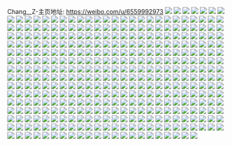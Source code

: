 Chang__Z-主页地址: https://weibo.com/u/6559992973 
![](https://wx4.sinaimg.cn/mw2000/0079X3Qhly1h9dvxrou1nj31z12mqkjm.jpg) 
![](https://wx4.sinaimg.cn/mw2000/0079X3Qhly1h9dvxqwwzvj31qe2b61ky.jpg) 
![](https://wx4.sinaimg.cn/mw2000/0079X3Qhly1h9dvxshf2yj31yb2lrx6p.jpg) 
![](https://wx4.sinaimg.cn/mw2000/0079X3Qhly1h9dvxtiuhoj32c0340hdu.jpg) 
![](https://wx4.sinaimg.cn/mw2000/0079X3Qhly1h9dvxnaf25j32a231fhdt.jpg) 
![](https://wx4.sinaimg.cn/mw2000/0079X3Qhly1h9dvxq29b7j32832ysx6p.jpg) 
![](https://wx4.sinaimg.cn/mw2000/0079X3Qhly1h9dvxpb0q7j31tt2fre82.jpg) 
![](https://wx4.sinaimg.cn/mw2000/0079X3Qhly1h9dvxml17gj31rj2cpu0x.jpg) 
![](https://wx4.sinaimg.cn/mw2000/0079X3Qhly1h9dvxo1o0ej31sc2dsqv5.jpg) 
![](https://wx4.sinaimg.cn/mw2000/0079X3Qhly1h6org7f4zoj323k2srhdt.jpg) 
![](https://wx4.sinaimg.cn/mw2000/0079X3Qhly1h6org9orf1j323h2snkjl.jpg) 
![](https://wx4.sinaimg.cn/mw2000/0079X3Qhly1h6orgaxb8aj31zb2n3u0y.jpg) 
![](https://wx4.sinaimg.cn/mw2000/0079X3Qhly1h6org8h5z0j328v2ztap6.jpg) 
![](https://wx4.sinaimg.cn/mw2000/0079X3Qhly1h6orgbw4i1j31yh2lygw3.jpg) 
![](https://wx4.sinaimg.cn/mw2000/0079X3Qhly1h6orgcs0voj323o2swk89.jpg) 
![](https://wx4.sinaimg.cn/mw2000/0079X3Qhly1h6orge3sltj32282qz4qp.jpg) 
![](https://wx4.sinaimg.cn/mw2000/0079X3Qhly1h6orgg4q72j31sc2ds1kx.jpg) 
![](https://wx4.sinaimg.cn/mw2000/0079X3Qhly1h6orgh2yguj31q72axe39.jpg) 
![](https://wx4.sinaimg.cn/mw2000/0079X3Qhly1h6org62lmdj31qy2bx7wi.jpg) 
![](https://wx4.sinaimg.cn/mw2000/0079X3Qhly1h6orgi5z5wj31sc2dsnpe.jpg) 
![](https://wx4.sinaimg.cn/mw2000/0079X3Qhly1h6orgitsjgj31e41ute81.jpg) 
![](https://wx4.sinaimg.cn/mw2000/0079X3Qhly1h6orgjqqulj31s02dcnju.jpg) 
![](https://wx4.sinaimg.cn/mw2000/0079X3Qhly1h6orgkwxu0j31vg2hyhdu.jpg) 
![](https://wx4.sinaimg.cn/mw2000/0079X3Qhly1h6dzstlin8j323s2t2tvl.jpg) 
![](https://wx4.sinaimg.cn/mw2000/0079X3Qhly1h6dzsqzic1j31pq2abdtr.jpg) 
![](https://wx4.sinaimg.cn/mw2000/0079X3Qhly1h6dzsu6op5j31h41yu47f.jpg) 
![](https://wx4.sinaimg.cn/mw2000/0079X3Qhly1h6dzss8ow2j31dg1txb29.jpg) 
![](https://wx4.sinaimg.cn/mw2000/0079X3Qhly1h6dzsst4m4j31zu2nstft.jpg) 
![](https://wx4.sinaimg.cn/mw2000/0079X3Qhly1h6dzsv4435j33402c0tpx.jpg) 
![](https://wx4.sinaimg.cn/mw2000/0079X3Qhly1h4mpsk6pjwj31pq2aa1ky.jpg) 
![](https://wx4.sinaimg.cn/mw2000/0079X3Qhly1h4mps0dxwbj31pm2a5b2a.jpg) 
![](https://wx4.sinaimg.cn/mw2000/0079X3Qhly1h4mpsoyskwj31uo2gw1ky.jpg) 
![](https://wx4.sinaimg.cn/mw2000/0079X3Qhly1h4mpstqh9aj31w42iunpf.jpg) 
![](https://wx4.sinaimg.cn/mw2000/0079X3Qhly1h4mpt7unqgj324n2u74qr.jpg) 
![](https://wx4.sinaimg.cn/mw2000/0079X3Qhly1h4mptbxjavj314i1i04i3.jpg) 
![](https://wx4.sinaimg.cn/mw2000/0079X3Qhly1h4j20v8flbj31i02001kx.jpg) 
![](https://wx4.sinaimg.cn/mw2000/0079X3Qhly1h4j20vu4slj31b51qu7ox.jpg) 
![](https://wx4.sinaimg.cn/mw2000/0079X3Qhly1h4j20x8la4j31bn1rjqni.jpg) 
![](https://wx4.sinaimg.cn/mw2000/0079X3Qhly1h4j20xmgm1j31i0200khs.jpg) 
![](https://wx4.sinaimg.cn/mw2000/0079X3Qhly1h4j20wfyunj31i02001kx.jpg) 
![](https://wx4.sinaimg.cn/mw2000/0079X3Qhly1h4j20wtpg9j31i0200qtf.jpg) 
![](https://wx4.sinaimg.cn/mw2000/0079X3Qhly1h4id92qpcuj32c03404qq.jpg) 
![](https://wx4.sinaimg.cn/mw2000/0079X3Qhly1h4idb5w97sj33402c0b29.jpg) 
![](https://wx4.sinaimg.cn/mw2000/0079X3Qhly1h4idb8v4syj31sc2dskjl.jpg) 
![](https://wx4.sinaimg.cn/mw2000/0079X3Qhly1h4bdwkkuftj316i1ko1kx.jpg) 
![](https://wx4.sinaimg.cn/mw2000/0079X3Qhly1h4bdw8y04sj31fn1wv7wh.jpg) 
![](https://wx4.sinaimg.cn/mw2000/0079X3Qhly1h4bdwhp18sj31ce1sje81.jpg) 
![](https://wx4.sinaimg.cn/mw2000/0079X3Qhly1h4bdweockkj31da1tq7wh.jpg) 
![](https://wx4.sinaimg.cn/mw2000/0079X3Qhly1h4bdwjcjqkj31d01tce81.jpg) 
![](https://wx4.sinaimg.cn/mw2000/0079X3Qhly1h4bdwr911aj318d1n5hd6.jpg) 
![](https://wx4.sinaimg.cn/mw2000/0079X3Qhly1h4bdwnsrloj31kw23r1ky.jpg) 
![](https://wx4.sinaimg.cn/mw2000/0079X3Qhly1h4bdwpni56j31j421he81.jpg) 
![](https://wx4.sinaimg.cn/mw2000/0079X3Qhly1h4bdwu6lfrj31fy1x9npd.jpg) 
![](https://wx4.sinaimg.cn/mw2000/0079X3Qhly1h4bdw78hbsj316x1l8qra.jpg) 
![](https://wx4.sinaimg.cn/mw2000/0079X3Qhly1h4bdwvyhfqj31gp1y9ayi.jpg) 
![](https://wx4.sinaimg.cn/mw2000/0079X3Qhly1h4bdwzlpt2j313w1h7qpu.jpg) 
![](https://wx4.sinaimg.cn/mw2000/0079X3Qhly1h4bdx2w416j31w92j04qp.jpg) 
![](https://wx4.sinaimg.cn/mw2000/0079X3Qhly1h4bdxhfymej31xy2l97wh.jpg) 
![](https://wx4.sinaimg.cn/mw2000/0079X3Qhly1h4bdxkq86kj31nf2791kx.jpg) 
![](https://wx4.sinaimg.cn/mw2000/0079X3Qhly1h4bdxni1d1j320q2oy4qp.jpg) 
![](https://wx4.sinaimg.cn/mw2000/0079X3Qhly1h4bdxujpzvj31f41w51kx.jpg) 
![](https://wx4.sinaimg.cn/mw2000/0079X3Qhly1h3ii4vjqhoj328b2z31kz.jpg) 
![](https://wx4.sinaimg.cn/mw2000/0079X3Qhly1h3ii4x1n3ij31oj28pb29.jpg) 
![](https://wx4.sinaimg.cn/mw2000/0079X3Qhly1h3ii4wg3m7j31m325g7wh.jpg) 
![](https://wx4.sinaimg.cn/mw2000/0079X3Qhly1h3ii4xl65rj31rv2d6u0x.jpg) 
![](https://wx4.sinaimg.cn/mw2000/0079X3Qhly1h3ii4ybcj9j31va2hpkjl.jpg) 
![](https://wx4.sinaimg.cn/mw2000/0079X3Qhly1h3ii4vwq21j313j1gqk6g.jpg) 
![](https://wx4.sinaimg.cn/mw2000/0079X3Qhly1h36yu542ngj317g1lx7wh.jpg) 
![](https://wx4.sinaimg.cn/mw2000/0079X3Qhly1h36yu5q80lj31vs2id4qp.jpg) 
![](https://wx4.sinaimg.cn/mw2000/0079X3Qhly1h36yu6urpfj31w12ipkjm.jpg) 
![](https://wx4.sinaimg.cn/mw2000/0079X3Qhly1h36yu7la2oj31i0200u0x.jpg) 
![](https://wx4.sinaimg.cn/mw2000/0079X3Qhly1h36yu8aaimj31ta2f1b29.jpg) 
![](https://wx4.sinaimg.cn/mw2000/0079X3Qhly1h36yu8zo0xj31i0200npd.jpg) 
![](https://wx4.sinaimg.cn/mw2000/0079X3Qhly1h36yu9ctlgj31kk23f1kx.jpg) 
![](https://wx4.sinaimg.cn/mw2000/0079X3Qhly1h36yua49waj31i0200npd.jpg) 
![](https://wx4.sinaimg.cn/mw2000/0079X3Qhly1h36yuao28qj31i0200npd.jpg) 
![](https://wx4.sinaimg.cn/mw2000/0079X3Qhly1h36yu4hxlhj31i0200qv5.jpg) 
![](https://wx4.sinaimg.cn/mw2000/0079X3Qhly1h2vetyl91tj31i02007wh.jpg) 
![](https://wx4.sinaimg.cn/mw2000/0079X3Qhly1h2vetz84d9j31i02001kc.jpg) 
![](https://wx4.sinaimg.cn/mw2000/0079X3Qhly1h2vetzrw8nj31i02001kx.jpg) 
![](https://wx4.sinaimg.cn/mw2000/0079X3Qhly1h2veu08sraj31i02007wh.jpg) 
![](https://wx4.sinaimg.cn/mw2000/0079X3Qhly1h2vetxxj6kj31i02001kx.jpg) 
![](https://wx4.sinaimg.cn/mw2000/0079X3Qhly1h2veu0o93oj31i02004qp.jpg) 
![](https://wx4.sinaimg.cn/mw2000/0079X3Qhly1h2naor2l4zj31jw22ih6b.jpg) 
![](https://wx4.sinaimg.cn/mw2000/0079X3Qhly1h2naoryl9wj32c03404qq.jpg) 
![](https://wx4.sinaimg.cn/mw2000/0079X3Qhly1h2naosgyp8j31i52077wh.jpg) 
![](https://wx4.sinaimg.cn/mw2000/0079X3Qhly1h2naosxi0dj31ou294npd.jpg) 
![](https://wx4.sinaimg.cn/mw2000/0079X3Qhly1h2naote9usj31lf24k4qp.jpg) 
![](https://wx4.sinaimg.cn/mw2000/0079X3Qhly1h2naotqym3j31hx1zw1kx.jpg) 
![](https://wx4.sinaimg.cn/mw2000/0079X3Qhly1h2naouhawwj31tc2f4b29.jpg) 
![](https://wx4.sinaimg.cn/mw2000/0079X3Qhly1h2naouxivuj31ow2974qp.jpg) 
![](https://wx4.sinaimg.cn/mw2000/0079X3Qhly1h2naovj5qdj31rg2cl1ky.jpg) 
![](https://wx4.sinaimg.cn/mw2000/0079X3Qhly1h2naow756yj31ys2mdu0x.jpg) 
![](https://wx4.sinaimg.cn/mw2000/0079X3Qhly1h2a357ywfej32c0340kjm.jpg) 
![](https://wx4.sinaimg.cn/mw2000/0079X3Qhly1h2a39y8to5j30sw12j1aq.jpg) 
![](https://wx4.sinaimg.cn/mw2000/0079X3Qhly1h2a359hnx8j325b25bu0x.jpg) 
![](https://wx4.sinaimg.cn/mw2000/0079X3Qhly1h2a3a0h62aj30pn19kwmj.jpg) 
![](https://wx4.sinaimg.cn/mw2000/0079X3Qhly1h2a3a0qm6pj30w91711f3.jpg) 
![](https://wx4.sinaimg.cn/mw2000/0079X3Qhly1h2a3a145n5j30zg1badun.jpg) 
![](https://wx4.sinaimg.cn/mw2000/0079X3Qhly1h2a3bqqx4cj32c0340qv6.jpg) 
![](https://wx4.sinaimg.cn/mw2000/0079X3Qhly1h2a3d8afbcj30jv0qi78m.jpg) 
![](https://wx4.sinaimg.cn/mw2000/0079X3Qhly1h1tfp0k4k0j32002o07wh.jpg) 
![](https://wx4.sinaimg.cn/mw2000/0079X3Qhly1h1tfp19nn6j32c0340b29.jpg) 
![](https://wx4.sinaimg.cn/mw2000/0079X3Qhly1h1tfogdozuj31s72dlkjl.jpg) 
![](https://wx4.sinaimg.cn/mw2000/0079X3Qhly1h1tfow4nawj31r12c27wh.jpg) 
![](https://wx4.sinaimg.cn/mw2000/0079X3Qhly1h1tfousgcuj31ok28sb29.jpg) 
![](https://wx4.sinaimg.cn/mw2000/0079X3Qhly1h1tfoth1u6j31ty2fykjl.jpg) 
![](https://wx4.sinaimg.cn/mw2000/0079X3Qhly1h1tfovhtbhj31vk2i2kjl.jpg) 
![](https://wx4.sinaimg.cn/mw2000/0079X3Qhly1h1tfora85lj31co1swe81.jpg) 
![](https://wx4.sinaimg.cn/mw2000/0079X3Qhly1h1tfp38namj315y1jy4ov.jpg) 
![](https://wx4.sinaimg.cn/mw2000/0079X3Qhly1h1tfospnndj31na272npd.jpg) 
![](https://wx4.sinaimg.cn/mw2000/0079X3Qhly1h1tfqzr7fwj31yb2lrb29.jpg) 
![](https://wx4.sinaimg.cn/mw2000/0079X3Qhly1h1tfobx703j3224224b2a.jpg) 
![](https://wx4.sinaimg.cn/mw2000/0079X3Qhly1h1tfod9xmzj325m25me82.jpg) 
![](https://wx4.sinaimg.cn/mw2000/0079X3Qhly1h1jo1pin69j321k2q37wj.jpg) 
![](https://wx4.sinaimg.cn/mw2000/0079X3Qhly1h1jo1c3rwdj31uf2gkhdu.jpg) 
![](https://wx4.sinaimg.cn/mw2000/0079X3Qhly1h1jo1fy7zij31x32k4kjm.jpg) 
![](https://wx4.sinaimg.cn/mw2000/0079X3Qhly1h1jo1i68u5j31jz22nx6p.jpg) 
![](https://wx4.sinaimg.cn/mw2000/0079X3Qhly1h1jo1m2njcj31s72dlkjm.jpg) 
![](https://wx4.sinaimg.cn/mw2000/0079X3Qhly1h1jo17h01ej31g71xl1ky.jpg) 
![](https://wx4.sinaimg.cn/mw2000/0079X3Qhly1h0uh0nuwigj31dw1uje81.jpg) 
![](https://wx4.sinaimg.cn/mw2000/0079X3Qhly1h0uh0p0eu0j31ay1m9np7.jpg) 
![](https://wx4.sinaimg.cn/mw2000/0079X3Qhly1h0uh0pqq6vj31sc28fkjm.jpg) 
![](https://wx4.sinaimg.cn/mw2000/0079X3Qhly1h0uh0rcxntj31cu1t4e81.jpg) 
![](https://wx4.sinaimg.cn/mw2000/0079X3Qhly1h0uh0oguw5j31i1201kjl.jpg) 
![](https://wx4.sinaimg.cn/mw2000/0079X3Qhly1h0uh0ruewhj31dx1ukkgx.jpg) 
![](https://wx4.sinaimg.cn/mw2000/0079X3Qhly1h0c02ns0l7j31e623ab29.jpg) 
![](https://wx4.sinaimg.cn/mw2000/0079X3Qhly1h0c02pc5t7j31kw2dckjl.jpg) 
![](https://wx4.sinaimg.cn/mw2000/0079X3Qhly1h0c02mcic0j31j62askjl.jpg) 
![](https://wx4.sinaimg.cn/mw2000/0079X3Qhly1h0c02qs8gfj31kw2dce81.jpg) 
![](https://wx4.sinaimg.cn/mw2000/0079X3Qhly1gzwt392z77j31vq2ibkjl.jpg) 
![](https://wx4.sinaimg.cn/mw2000/0079X3Qhly1gzwt38et1xj31ob28fb29.jpg) 
![](https://wx4.sinaimg.cn/mw2000/0079X3Qhly1gzwt375j9ej31uk2gqhdt.jpg) 
![](https://wx4.sinaimg.cn/mw2000/0079X3Qhly1gzwt37pljuj31je21ub29.jpg) 
![](https://wx4.sinaimg.cn/mw2000/0079X3Qhly1gzwt3b6negj32c03401l2.jpg) 
![](https://wx4.sinaimg.cn/mw2000/0079X3Qhly1gzwt36kq3ij324k2u37wi.jpg) 
![](https://wx4.sinaimg.cn/mw2000/0079X3Qhly1gzwt355zwjj31sc2ds4qq.jpg) 
![](https://wx4.sinaimg.cn/mw2000/0079X3Qhly1gzj14t4v99j31z72mxkjl.jpg) 
![](https://wx4.sinaimg.cn/mw2000/0079X3Qhly1gzj14v3689j31wu2jshdt.jpg) 
![](https://wx4.sinaimg.cn/mw2000/0079X3Qhly1gzj14vukczj320h2onu0x.jpg) 
![](https://wx4.sinaimg.cn/mw2000/0079X3Qhly1gzj14ugaghj31vn2i6kjl.jpg) 
![](https://wx4.sinaimg.cn/mw2000/0079X3Qhly1gzj14tud7nj31fg1wl7wh.jpg) 
![](https://wx4.sinaimg.cn/mw2000/0079X3Qhly1gzj14wsbvzj320o2owqv5.jpg) 
![](https://wx4.sinaimg.cn/mw2000/0079X3Qhly1gzd0qwddofj32c0340b2b.jpg) 
![](https://wx4.sinaimg.cn/mw2000/0079X3Qhly1gzd0qlndokj32c03401ky.jpg) 
![](https://wx4.sinaimg.cn/mw2000/0079X3Qhly1gzd0qtmkivj32c0340npf.jpg) 
![](https://wx4.sinaimg.cn/mw2000/0079X3Qhly1gzd0qqta86j320g2olu0y.jpg) 
![](https://wx4.sinaimg.cn/mw2000/0079X3Qhly1gzd0qp5xh8j31vg2hxnpd.jpg) 
![](https://wx4.sinaimg.cn/mw2000/0079X3Qhly1gzd0qndmaej320h2onu0y.jpg) 
![](https://wx4.sinaimg.cn/mw2000/0079X3Qhly1gzaklafhtzj32392sehdu.jpg) 
![](https://wx4.sinaimg.cn/mw2000/0079X3Qhly1gzakl8x7fnj322e2r6e82.jpg) 
![](https://wx4.sinaimg.cn/mw2000/0079X3Qhly1gzakl9iyi1j31pq2aae81.jpg) 
![](https://wx4.sinaimg.cn/mw2000/0079X3Qhly1gzakl7zkcij31em1vh4qp.jpg) 
![](https://wx4.sinaimg.cn/mw2000/0079X3Qhly1gyt7tzto7oj320q2ozu0x.jpg) 
![](https://wx4.sinaimg.cn/mw2000/0079X3Qhly1gyt7u805a3j327r27ru0y.jpg) 
![](https://wx4.sinaimg.cn/mw2000/0079X3Qhly1gyt7tyehkvj322i2rc1ky.jpg) 
![](https://wx4.sinaimg.cn/mw2000/0079X3Qhly1gyt7uc04d2j32c0340hdu.jpg) 
![](https://wx4.sinaimg.cn/mw2000/0079X3Qhly1gyt7u5ily2j31p029c1ky.jpg) 
![](https://wx4.sinaimg.cn/mw2000/0079X3Qhly1gyt7u3tol4j32c0340kjm.jpg) 
![](https://wx4.sinaimg.cn/mw2000/0079X3Qhly1gyt7ua9risj32c02c0kjm.jpg) 
![](https://wx4.sinaimg.cn/mw2000/0079X3Qhly1gyt7udphlgj31yl1ylqv5.jpg) 
![](https://wx4.sinaimg.cn/mw2000/0079X3Qhly1gyt7u2f418j32a331gx6q.jpg) 
![](https://wx4.sinaimg.cn/mw2000/0079X3Qhly1gxqbumspv6j31gk1y2kjl.jpg) 
![](https://wx4.sinaimg.cn/mw2000/0079X3Qhly1gxqbuew8v1j31l824a7wi.jpg) 
![](https://wx4.sinaimg.cn/mw2000/0079X3Qhly1gxqbuqx2mgj31cw1t7npd.jpg) 
![](https://wx4.sinaimg.cn/mw2000/0079X3Qhly1gxqbuvbu2gj32472ukb2b.jpg) 
![](https://wx4.sinaimg.cn/mw2000/0079X3Qhly1gxqbuj4xc2j31op28vkjl.jpg) 
![](https://wx4.sinaimg.cn/mw2000/0079X3Qhly1gxqbugmq8mj31wr2joe82.jpg) 
![](https://wx4.sinaimg.cn/mw2000/0079X3Qhly1gxl7sd74dzj31x42k5hdt.jpg) 
![](https://wx4.sinaimg.cn/mw2000/0079X3Qhly1gxl7sfkvvuj31xw2l6kjl.jpg) 
![](https://wx4.sinaimg.cn/mw2000/0079X3Qhly1gxl7s7jk3oj31ta2f1kjl.jpg) 
![](https://wx4.sinaimg.cn/mw2000/0079X3Qhly1gxl7sbfaeuj32c02x0npe.jpg) 
![](https://wx4.sinaimg.cn/mw2000/0079X3Qhly1gxeop35dhkj322i2rcx6r.jpg) 
![](https://wx4.sinaimg.cn/mw2000/0079X3Qhly1gxeopoa27jj322i2rc7wj.jpg) 
![](https://wx4.sinaimg.cn/mw2000/0079X3Qhly1gxeoq1g549j325e2v64qs.jpg) 
![](https://wx4.sinaimg.cn/mw2000/0079X3Qhly1gwro8m38dlj31gs1yenpd.jpg) 
![](https://wx4.sinaimg.cn/mw2000/0079X3Qhly1gwro8h6je8j31l924bu0x.jpg) 
![](https://wx4.sinaimg.cn/mw2000/0079X3Qhly1gwro8ewzzvj31rn2cue82.jpg) 
![](https://wx4.sinaimg.cn/mw2000/0079X3Qhly1gwro8nr9qsj31v02hchdu.jpg) 
![](https://wx4.sinaimg.cn/mw2000/0079X3Qhly1gvzfvg6my5j32c0340u0y.jpg) 
![](https://wx4.sinaimg.cn/mw2000/0079X3Qhly1gvzfvu0wrhj32c0340e82.jpg) 
![](https://wx4.sinaimg.cn/mw2000/0079X3Qhly1gvzfvntvzcj31pk2a3hdt.jpg) 
![](https://wx4.sinaimg.cn/mw2000/0079X3Qhly1gvzfvvnqjej320w2p7x6p.jpg) 
![](https://wx4.sinaimg.cn/mw2000/0079X3Qhly1gvzfvpu10ej322l2rgu0x.jpg) 
![](https://wx4.sinaimg.cn/mw2000/0079X3Qhly1gvzfvrqtptj327f2xwqv5.jpg) 
![](https://wx4.sinaimg.cn/mw2000/0079X3Qhly1gvzfvmg1xxj31sc2dsb2a.jpg) 
![](https://wx4.sinaimg.cn/mw2000/0079X3Qhly1gvzfvi386nj31hn1zjhdt.jpg) 
![](https://wx4.sinaimg.cn/mw2000/0079X3Qhly1gvzfvk9y2wj31sc2dsb2a.jpg) 
![](https://wx4.sinaimg.cn/mw2000/0079X3Qhly1guofmc9k61j626l2wshdu02.jpg) 
![](https://wx4.sinaimg.cn/mw2000/0079X3Qhly1guofm8rt5mj62c0340e8302.jpg) 
![](https://wx4.sinaimg.cn/mw2000/0079X3Qhly1guodei6wa1j62c0340kjn02.jpg) 
![](https://wx4.sinaimg.cn/mw2000/0079X3Qhly1guofmfagphj61sc2dshdu02.jpg) 
![](https://wx4.sinaimg.cn/mw2000/0079X3Qhly1guofmiwg8bj62c0340hdv02.jpg) 
![](https://wx4.sinaimg.cn/mw2000/0079X3Qhly1guodecysl8j61w32is7wj02.jpg) 
![](https://wx4.sinaimg.cn/mw2000/0079X3Qhly1gujuguq5dwj62c0340e8302.jpg) 
![](https://wx4.sinaimg.cn/mw2000/0079X3Qhly1gujugscdd3j61wg2j7e8202.jpg) 
![](https://wx4.sinaimg.cn/mw2000/0079X3Qhly1gujugw1tuqj61v82hnb2a02.jpg) 
![](https://wx4.sinaimg.cn/mw2000/0079X3Qhly1gujubhcy88j621l2q4e8202.jpg) 
![](https://wx4.sinaimg.cn/mw2000/0079X3Qhly1guaogh7nstj61ee1v77wh02.jpg) 
![](https://wx4.sinaimg.cn/mw2000/0079X3Qhly1guaog1b5h3j61kn23je8102.jpg) 
![](https://wx4.sinaimg.cn/mw2000/0079X3Qhly1guaogp47i8j62c02c0x6p02.jpg) 
![](https://wx4.sinaimg.cn/mw2000/0079X3Qhly1guaogf9flpj32c0340e83.jpg) 
![](https://wx4.sinaimg.cn/mw2000/0079X3Qhly1guaogak9cnj62c0340b2b02.jpg) 
![](https://wx4.sinaimg.cn/mw2000/0079X3Qhly1guaogmtjtvj62c0340u0x02.jpg) 
![](https://wx4.sinaimg.cn/mw2000/0079X3Qhly1gu1drdcw2kj31sc2ds7wi.jpg) 
![](https://wx4.sinaimg.cn/mw2000/0079X3Qhly1gtsogiukatj32c0340kjm.jpg) 
![](https://wx4.sinaimg.cn/mw2000/0079X3Qhly1gtsogl5lsfj32c03401kz.jpg) 
![](https://wx4.sinaimg.cn/mw2000/0079X3Qhly1gthpum2g8yj324c32gb2a.jpg) 
![](https://wx4.sinaimg.cn/mw2000/0079X3Qhly1gthpuku3s4j32c0340hdv.jpg) 
![](https://wx4.sinaimg.cn/mw2000/0079X3Qhly1gthpunj9lej32c03407wj.jpg) 
![](https://wx4.sinaimg.cn/mw2000/0079X3Qhly1gthpubrdmej32c03407wj.jpg) 
![](https://wx4.sinaimg.cn/mw2000/0079X3Qhly1gthpufra0kj324y2umkjm.jpg) 
![](https://wx4.sinaimg.cn/mw2000/0079X3Qhly1gthpui6hf7j32c03401kz.jpg) 
![](https://wx4.sinaimg.cn/mw2000/0079X3Qhly1gthpuoi7jwj32c0340qv6.jpg) 
![](https://wx4.sinaimg.cn/mw2000/0079X3Qhly1gthpujc7gzj326u2x4e82.jpg) 
![](https://wx4.sinaimg.cn/mw2000/0079X3Qhly1gthpud9lgsj32c0340b2a.jpg) 
![](https://wx4.sinaimg.cn/mw2000/0079X3Qhly1gt9mlfj3hwj325s2vq7wi.jpg) 
![](https://wx4.sinaimg.cn/mw2000/0079X3Qhly1gt9mle9b6ij31zy2nxhdu.jpg) 
![](https://wx4.sinaimg.cn/mw2000/0079X3Qhly1gt9mld7lhyj32242qu7wi.jpg) 
![](https://wx4.sinaimg.cn/mw2000/0079X3Qhly1gt9mlhcke4j32c0340b2a.jpg) 
![](https://wx4.sinaimg.cn/mw2000/0079X3Qhly1gt9mlcdstlj32c03404qr.jpg) 
![](https://wx4.sinaimg.cn/mw2000/0079X3Qhly1gt9mlbcplbj31es1vhnge.jpg) 
![](https://wx4.sinaimg.cn/mw2000/0079X3Qhly1gt7751cav9j31sc2dsb2a.jpg) 
![](https://wx4.sinaimg.cn/mw2000/0079X3Qhly1gt7757n4y0j31sc2dsb2a.jpg) 
![](https://wx4.sinaimg.cn/mw2000/0079X3Qhly1gswxfpr04gj322i2rcnpe.jpg) 
![](https://wx4.sinaimg.cn/mw2000/0079X3Qhly1gswxfljkcxj31x72kab2a.jpg) 
![](https://wx4.sinaimg.cn/mw2000/0079X3Qhly1gswxfnxo15j32c0340qv6.jpg) 
![](https://wx4.sinaimg.cn/mw2000/0079X3Qhly1gswxfk7hisj320x2owkjl.jpg) 
![](https://wx4.sinaimg.cn/mw2000/0079X3Qhly1gswxfmh09mj32c0340qv6.jpg) 
![](https://wx4.sinaimg.cn/mw2000/0079X3Qhly1gswxfonnysj327b2xex6p.jpg) 
![](https://wx4.sinaimg.cn/mw2000/0079X3Qhly1gswxjz3rjmj31sc2ds7wi.jpg) 
![](https://wx4.sinaimg.cn/mw2000/0079X3Qhly1gswxjxi5x2j30fb0kf413.jpg) 
![](https://wx4.sinaimg.cn/mw2000/0079X3Qhly1gstejivxckj321t2qfe82.jpg) 
![](https://wx4.sinaimg.cn/mw2000/0079X3Qhly1gstejl6bggj32c0340u0y.jpg) 
![](https://wx4.sinaimg.cn/mw2000/0079X3Qhly1gstejhoyi6j31m925o4qp.jpg) 
![](https://wx4.sinaimg.cn/mw2000/0079X3Qhly1gstejm4liuj322f2r8hdu.jpg) 
![](https://wx4.sinaimg.cn/mw2000/0079X3Qhly1gspwooewnfj32ax3274qr.jpg) 
![](https://wx4.sinaimg.cn/mw2000/0079X3Qhly1gspwpc400tj32c02c0hdt.jpg) 
![](https://wx4.sinaimg.cn/mw2000/0079X3Qhly1gspwou330fj328m2z4npe.jpg) 
![](https://wx4.sinaimg.cn/mw2000/0079X3Qhly1gspwo6lmwaj32c0340u0z.jpg) 
![](https://wx4.sinaimg.cn/mw2000/0079X3Qhly1gspwpadxnpj32c0340npd.jpg) 
![](https://wx4.sinaimg.cn/mw2000/0079X3Qhly1gspwp58im5j31um2gthdt.jpg) 
![](https://wx4.sinaimg.cn/mw2000/0079X3Qhly1gspwp319kbj32c03401l0.jpg) 
![](https://wx4.sinaimg.cn/mw2000/0079X3Qhly1gspwpdw4g0j32c0340kjl.jpg) 
![](https://wx4.sinaimg.cn/mw2000/0079X3Qhly1gspwojmb3lj32c03401l2.jpg) 
![](https://wx4.sinaimg.cn/mw2000/0079X3Qhly1gsk6t4yte3j31sc2ds7wi.jpg) 
![](https://wx4.sinaimg.cn/mw2000/0079X3Qhly1gsk6taqmc2j31sc2ds7wi.jpg) 
![](https://wx4.sinaimg.cn/mw2000/0079X3Qhly1gsc2ltxyxaj31zk2nfb2a.jpg) 
![](https://wx4.sinaimg.cn/mw2000/0079X3Qhly1gsc2lvjocnj31w22iqu0x.jpg) 
![](https://wx4.sinaimg.cn/mw2000/0079X3Qhly1gsc2ls729sj325z2vzu0y.jpg) 
![](https://wx4.sinaimg.cn/mw2000/0079X3Qhly1gsc2lzn2zdj323h2smqv6.jpg) 
![](https://wx4.sinaimg.cn/mw2000/0079X3Qhly1gry16tks97j32c02c07wh.jpg) 
![](https://wx4.sinaimg.cn/mw2000/0079X3Qhly1gruq1dgdqbj32c0340u0z.jpg) 
![](https://wx4.sinaimg.cn/mw2000/0079X3Qhly1gruq1w7nm3j31us2h1qv5.jpg) 
![](https://wx4.sinaimg.cn/mw2000/0079X3Qhly1gruq1t1q12j31sc2ds1ky.jpg) 
![](https://wx4.sinaimg.cn/mw2000/0079X3Qhly1gruq10ier9j32c0340hdv.jpg) 
![](https://wx4.sinaimg.cn/mw2000/0079X3Qhly1gruq1pgc1wj32c0340qv7.jpg) 
![](https://wx4.sinaimg.cn/mw2000/0079X3Qhly1gruq1k7kphj320y2p9qv6.jpg) 
![](https://wx4.sinaimg.cn/mw2000/0079X3Qhly1grsfqcw8xrj32c03401l0.jpg) 
![](https://wx4.sinaimg.cn/mw2000/0079X3Qhly1grsfqkjiwpj32c0340x6r.jpg) 
![](https://wx4.sinaimg.cn/mw2000/0079X3Qhly1grsfqoqa0zj31y32lg4qq.jpg) 
![](https://wx4.sinaimg.cn/mw2000/0079X3Qhly1grsfquidikj323b2sfkjm.jpg) 
![](https://wx4.sinaimg.cn/mw2000/0079X3Qhly1grmoolcrwuj31xj2kphdv.jpg) 
![](https://wx4.sinaimg.cn/mw2000/0079X3Qhly1grmop83wbuj322l2rg7wl.jpg) 
![](https://wx4.sinaimg.cn/mw2000/0079X3Qhly1grmofa3dgzj31xk2kre83.jpg) 
![](https://wx4.sinaimg.cn/mw2000/0079X3Qhly1grmop5kyjzj320f2oke84.jpg) 
![](https://wx4.sinaimg.cn/mw2000/0079X3Qhly1grmoogmrx9j32c0340hdx.jpg) 
![](https://wx4.sinaimg.cn/mw2000/0079X3Qhly1grmoe4iu28j31921o1hdt.jpg) 
![](https://wx4.sinaimg.cn/mw2000/0079X3Qhly1grj4b80wk3j31sc2ds1ky.jpg) 
![](https://wx4.sinaimg.cn/mw2000/0079X3Qhly1grddi613pmj31vq2ibe81.jpg) 
![](https://wx4.sinaimg.cn/mw2000/0079X3Qhly1grddkwezw3j322k2renpf.jpg) 
![](https://wx4.sinaimg.cn/mw2000/0079X3Qhly1grddiv5ei5j32c0340x6q.jpg) 
![](https://wx4.sinaimg.cn/mw2000/0079X3Qhly1grddkcirl1j31lf24lnhv.jpg) 
![](https://wx4.sinaimg.cn/mw2000/0079X3Qhly1grddiiajv1j32432tgx6p.jpg) 
![](https://wx4.sinaimg.cn/mw2000/0079X3Qhly1grddj0tjy8j31mb25qb29.jpg) 
![](https://wx4.sinaimg.cn/mw2000/0079X3Qhly1grddi2rd69j31n826znpd.jpg) 
![](https://wx4.sinaimg.cn/mw2000/0079X3Qhly1grddiylqx2j320x2p8x6p.jpg) 
![](https://wx4.sinaimg.cn/mw2000/0079X3Qhly1grddjzpp8tj32c0340kjn.jpg) 
![](https://wx4.sinaimg.cn/mw2000/0079X3Qhly1gr1hthxyeej31xm2ktx6r.jpg) 
![](https://wx4.sinaimg.cn/mw2000/0079X3Qhly1gr1htd0ofrj324g2txnpg.jpg) 
![](https://wx4.sinaimg.cn/mw2000/0079X3Qhly1gr1ht90987j32c0340hdv.jpg) 
![](https://wx4.sinaimg.cn/mw2000/0079X3Qhly1gr1ht4679ej32c0340x6r.jpg) 
![](https://wx4.sinaimg.cn/mw2000/0079X3Qhly1gr1hso0t8mj320a2oe4qr.jpg) 
![](https://wx4.sinaimg.cn/mw2000/0079X3Qhly1gr1ht04ijqj32502uonpe.jpg) 
![](https://wx4.sinaimg.cn/mw2000/0079X3Qhly1gr1hstcdcsj321i2q04qr.jpg) 
![](https://wx4.sinaimg.cn/mw2000/0079X3Qhly1gr1hsxmyncj323q2sznpf.jpg) 
![](https://wx4.sinaimg.cn/mw2000/0079X3Qhly1gr1hspmq7bj316s1m5b20.jpg) 
![](https://wx4.sinaimg.cn/mw2000/0079X3Qhly1gqtd5qfxovj31r02c0e82.jpg) 
![](https://wx4.sinaimg.cn/mw2000/0079X3Qhly1gqtd5mxv81j32c02c0e81.jpg) 
![](https://wx4.sinaimg.cn/mw2000/0079X3Qhly1gqtd8jpshoj30n0370npd.jpg) 
![](https://wx4.sinaimg.cn/mw2000/0079X3Qhly1gqoq8qcly6j30n01x0k6v.jpg) 
![](https://wx4.sinaimg.cn/mw2000/0079X3Qhly1gqoq8qvrnkj30n01x0k6o.jpg) 
![](https://wx4.sinaimg.cn/mw2000/0079X3Qhly1gqoq8rdchbj30n00yijyr.jpg) 
![](https://wx4.sinaimg.cn/mw2000/0079X3Qhly1gqassv18ywj31sc2dsnpe.jpg) 
![](https://wx4.sinaimg.cn/mw2000/0079X3Qhly1gqasswzohpj32zx2907wh.jpg) 
![](https://wx4.sinaimg.cn/mw2000/0079X3Qhly1gqasstd7izj32c0340b2c.jpg) 
![](https://wx4.sinaimg.cn/mw2000/0079X3Qhly1gq7vbelcimj31ky23w1ky.jpg) 
![](https://wx4.sinaimg.cn/mw2000/0079X3Qhly1gq1n6xdxi9j31sc2ds7wi.jpg) 
![](https://wx4.sinaimg.cn/mw2000/0079X3Qhly1gpi6utsbzsj321w2qgqv7.jpg) 
![](https://wx4.sinaimg.cn/mw2000/0079X3Qhly1gpi6ua1eljj32c03407wl.jpg) 
![](https://wx4.sinaimg.cn/mw2000/0079X3Qhly1gpi6upka7sj320v2p54qr.jpg) 
![](https://wx4.sinaimg.cn/mw2000/0079X3Qhly1gpi6unbz4gj32c03404qt.jpg) 
![](https://wx4.sinaimg.cn/mw2000/0079X3Qhly1gpi6ug4ebmj32442thhdu.jpg) 
![](https://wx4.sinaimg.cn/mw2000/0079X3Qhly1gpi6uelvvdj327a2xqnpf.jpg) 
![](https://wx4.sinaimg.cn/mw2000/0079X3Qhly1gpi6u785iqj32c0340hdv.jpg) 
![](https://wx4.sinaimg.cn/mw2000/0079X3Qhly1gpi6ui6c22j32c03407wk.jpg) 
![](https://wx4.sinaimg.cn/mw2000/0079X3Qhly1gpi6uk7rzlj31u82gau0x.jpg) 
![](https://wx4.sinaimg.cn/mw2000/0079X3Qhly1gp2zdvis9bj32c0340kjn.jpg) 
![](https://wx4.sinaimg.cn/mw2000/0079X3Qhly1gp2ze6596pj323i2sn4qr.jpg) 
![](https://wx4.sinaimg.cn/mw2000/0079X3Qhly1gp2ze81w4dj32c0340hdu.jpg) 
![](https://wx4.sinaimg.cn/mw2000/0079X3Qhly1gp2zdmutgij31sc2dshdu.jpg) 
![](https://wx4.sinaimg.cn/mw2000/0079X3Qhly1gp2zea3i3nj32c0340hdv.jpg) 
![](https://wx4.sinaimg.cn/mw2000/0079X3Qhly1gp2zeayycej31er1vox5p.jpg) 
![](https://wx4.sinaimg.cn/mw2000/0079X3Qhly1gojnwvcto6j32662vvkjn.jpg) 
![](https://wx4.sinaimg.cn/mw2000/0079X3Qhly1gojnwuels1j32522ufqv7.jpg) 
![](https://wx4.sinaimg.cn/mw2000/0079X3Qhly1gojnwy29lbj32762x8b2c.jpg) 
![](https://wx4.sinaimg.cn/mw2000/0079X3Qhly1gojnwwnkxrj326e2w67wk.jpg) 
![](https://wx4.sinaimg.cn/mw2000/0079X3Qhly1goajmiyznoj31sc2ds1ky.jpg) 
![](https://wx4.sinaimg.cn/mw2000/0079X3Qhly1goajmjtihaj31u42g5kjl.jpg) 
![](https://wx4.sinaimg.cn/mw2000/0079X3Qhly1goajmhn8naj31zb2mshdu.jpg) 
![](https://wx4.sinaimg.cn/mw2000/0079X3Qhly1gnu81fgockj31jx22jh4i.jpg) 
![](https://wx4.sinaimg.cn/mw2000/0079X3Qhly1gnu81hikjoj320x2owu0x.jpg) 
![](https://wx4.sinaimg.cn/mw2000/0079X3Qhly1gnu81etf1uj32c03401ky.jpg) 
![](https://wx4.sinaimg.cn/mw2000/0079X3Qhly1gnu81e0edcj326a2w0u0x.jpg) 
![](https://wx4.sinaimg.cn/mw2000/0079X3Qhly1gnu81i79tuj324m24lqv5.jpg) 
![](https://wx4.sinaimg.cn/mw2000/0079X3Qhly1gnpn6ac75rj31sc2dsu0x.jpg) 
![](https://wx4.sinaimg.cn/mw2000/0079X3Qhly1gnpn6b8culj31sc2ds1ky.jpg) 
![](https://wx4.sinaimg.cn/mw2000/0079X3Qhly1gnpn6cn5qmj31sc2dsx6p.jpg) 
![](https://wx4.sinaimg.cn/mw2000/0079X3Qhly1gnpn6dnwynj31sc2dsu0x.jpg) 
![](https://wx4.sinaimg.cn/mw2000/0079X3Qhly1gnpn6bx3s1j31sc2ds4qq.jpg) 
![](https://wx4.sinaimg.cn/mw2000/0079X3Qhly1gnpn6eii77j30c80gnab4.jpg) 
![](https://wx4.sinaimg.cn/mw2000/0079X3Qhly1gnje94covsj325i2vchdu.jpg) 
![](https://wx4.sinaimg.cn/mw2000/0079X3Qhly1gnje983hivj322d2r3hdu.jpg) 
![](https://wx4.sinaimg.cn/mw2000/0079X3Qhly1gnje99pmfhj31zx2nlb29.jpg) 
![](https://wx4.sinaimg.cn/mw2000/0079X3Qhly1gnje9bpl47j31sc2dsb2a.jpg) 
![](https://wx4.sinaimg.cn/mw2000/0079X3Qhly1gnbcqmlddwj31sc2ds7wi.jpg) 
![](https://wx4.sinaimg.cn/mw2000/0079X3Qhly1gn3ryckpbkj32c03401l0.jpg) 
![](https://wx4.sinaimg.cn/mw2000/0079X3Qhly1gn3ry5u62fj325j2v1b2b.jpg) 
![](https://wx4.sinaimg.cn/mw2000/0079X3Qhly1gn3ry90r9qj32c0340npi.jpg) 
![](https://wx4.sinaimg.cn/mw2000/0079X3Qhly1gn3ry4bec5j32c03404qq.jpg) 
![](https://wx4.sinaimg.cn/mw2000/0079X3Qhly1gn3ry2z5ugj32c02br4qq.jpg) 
![](https://wx4.sinaimg.cn/mw2000/0079X3Qhly1gn3ryh4wqjj31qy2bnhdt.jpg) 
![](https://wx4.sinaimg.cn/mw2000/0079X3Qhly1gn3ry174uxj31qz2bx1kx.jpg) 
![](https://wx4.sinaimg.cn/mw2000/0079X3Qhly1gn3rygfejrj32c0340b2b.jpg) 
![](https://wx4.sinaimg.cn/mw2000/0079X3Qhly1gn3rydqisoj32c0340b2a.jpg) 
![](https://wx4.sinaimg.cn/mw2000/0079X3Qhly1gmz619cahjj31sc2dsb2a.jpg) 
![](https://wx4.sinaimg.cn/mw2000/0079X3Qhly1gmz61aqlxzj31sc2dsb2a.jpg) 
![](https://wx4.sinaimg.cn/mw2000/0079X3Qhly1gmvmtu1h3ej32232qsnpe.jpg) 
![](https://wx4.sinaimg.cn/mw2000/0079X3Qhly1gmvmubidquj32032o1hdu.jpg) 
![](https://wx4.sinaimg.cn/mw2000/0079X3Qhly1gmvmtodmcij324u2ugx6q.jpg) 
![](https://wx4.sinaimg.cn/mw2000/0079X3Qhly1gmvmtrlk6cj31xs2kq7wi.jpg) 
![](https://wx4.sinaimg.cn/mw2000/0079X3Qhly1gmvmtqf8foj31tw2flx6p.jpg) 
![](https://wx4.sinaimg.cn/mw2000/0079X3Qhly1gmvmtlyo8qj31x21ww4qp.jpg) 
![](https://wx4.sinaimg.cn/mw2000/0079X3Qhly1gmvmtlav4aj31sc2dsb2a.jpg) 
![](https://wx4.sinaimg.cn/mw2000/0079X3Qhly1gmvmts7qwyj31sc2ds7wi.jpg) 
![](https://wx4.sinaimg.cn/mw2000/0079X3Qhly1gmvmtpbcc3j31ho1v34qp.jpg) 
![](https://wx4.sinaimg.cn/mw2000/0079X3Qhly1gmpr3hk57bj32c0340qv5.jpg) 
![](https://wx4.sinaimg.cn/mw2000/0079X3Qhly1gmpr3gi8pyj31zy2nm1kz.jpg) 
![](https://wx4.sinaimg.cn/mw2000/0079X3Qhly1gmpr3jjz7uj32c0340kjl.jpg) 
![](https://wx4.sinaimg.cn/mw2000/0079X3Qhly1gmpr3kau59j31sc2dsu0x.jpg) 
![](https://wx4.sinaimg.cn/mw2000/0079X3Qhly1gmpr3ipvydj31sc2dq4qq.jpg) 
![](https://wx4.sinaimg.cn/mw2000/0079X3Qhly1gmpr3fdfxvj31sc2dsb29.jpg) 
![](https://wx4.sinaimg.cn/mw2000/0079X3Qhly1gml8o4fwowj31sd1sd1kx.jpg) 
![](https://wx4.sinaimg.cn/mw2000/0079X3Qhly1gml8o0bt5vj310p1cx7ir.jpg) 
![](https://wx4.sinaimg.cn/mw2000/0079X3Qhly1gml8o2sh1pj31sv1sunmt.jpg) 
![](https://wx4.sinaimg.cn/mw2000/0079X3Qhly1gml8nz9i6fj31um2gue81.jpg) 
![](https://wx4.sinaimg.cn/mw2000/0079X3Qhly1gml8nzwyf3j319w19warb.jpg) 
![](https://wx4.sinaimg.cn/mw2000/0079X3Qhly1gml8o1xon5j31re2cjkjl.jpg) 
![](https://wx4.sinaimg.cn/mw2000/0079X3Qhly1glf9k4uwpxj32332rshdu.jpg) 
![](https://wx4.sinaimg.cn/mw2000/0079X3Qhly1glf9k5zcooj31ys2m17wi.jpg) 
![](https://wx4.sinaimg.cn/mw2000/0079X3Qhly1glf9k40k66j31wa2ire82.jpg) 
![](https://wx4.sinaimg.cn/mw2000/0079X3Qhly1glf9k7diy1j32c02c0kjl.jpg) 
![](https://wx4.sinaimg.cn/mw2000/0079X3Qhly1gld23vzjczj31kf238npd.jpg) 
![](https://wx4.sinaimg.cn/mw2000/0079X3Qhly1gj5jdgtbddj30lj0st7em.jpg) 
![](https://wx4.sinaimg.cn/mw2000/0079X3Qhly1gj5jdhb6ovj30n00sv475.jpg) 
![](https://wx4.sinaimg.cn/mw2000/0079X3Qhly1gj5jdhpju0j30n00us11v.jpg) 
![](https://wx4.sinaimg.cn/mw2000/0079X3Qhly1gj5jdicr85j30n00svdr7.jpg) 
![](https://wx4.sinaimg.cn/mw2000/0079X3Qhly1gj5jdiw6bkj30n00us14o.jpg) 
![](https://wx4.sinaimg.cn/mw2000/0079X3Qhly1gj5jdji42dj30n00us49v.jpg) 
